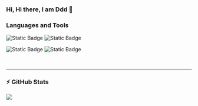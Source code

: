 ### Hi, Hi there, I am Ddd 👋

### Languages and Tools

![Static Badge](https://img.shields.io/badge/React-%23000?style=for-the-badge&logo=react&logoColor=%2361DAFB)
![Static Badge](https://img.shields.io/badge/Typescript-%233178C6?style=for-the-badge&logo=typescript&logoColor=%23fff)

![Static Badge](https://img.shields.io/badge/Flutter-%2302569B?style=for-the-badge&logo=flutter&logoColor=%23fff)
![Static Badge](https://img.shields.io/badge/Electron-%2347848F?style=for-the-badge&logo=electron&logoColor=%23fff)

<br/>

---

### :zap: GitHub Stats

<img src="https://github-readme-stats.vercel.app/api?username=weipengzou&show_icons=true&hide_border=true" />
